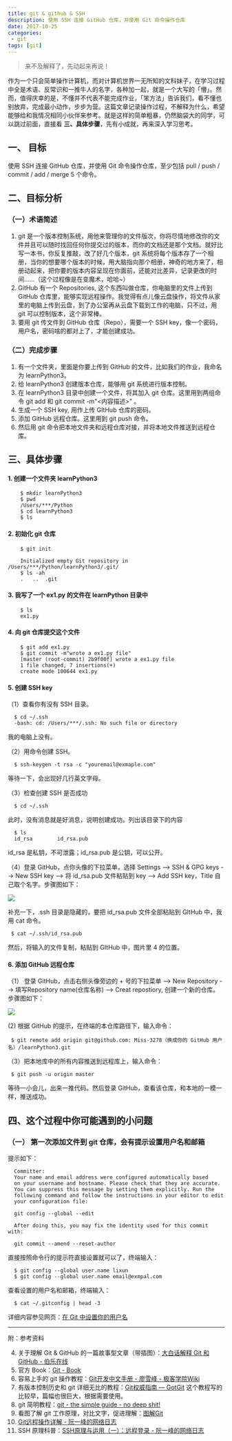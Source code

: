 ```yaml
---
title: git & github & SSH
description: 使用 SSH 连接 GitHub 仓库，并使用 Git 命令操作仓库
date: 2017-10-25
categories:
 - git
tags: [git]
---
```


> 来不及解释了，先动起来再说！

作为一个只会简单操作计算机，而对计算机世界一无所知的文科妹子，在学习过程中全是术语、反常识和一推牛人的名字，各种加一起，就是一个大写的「懵」。然而，值得庆幸的是，不懂并不代表不能完成作业，「笨方法」告诉我们，看不懂也别放弃，完成最小动作，步步为营。这篇文章记录操作过程，不解释为什么，希望能够给和我情况相同小伙伴来参考。就是这样的简单粗暴，仍然脑袋大的同学，可以跳过前面，直接看 **三、具体步骤**，先有小成就，再来深入学习思考。

## 一、 目标

使用 SSH 连接 GitHub 仓库，并使用 Git 命令操作仓库，至少包括 pull / push / commit / add / merge 5 个命令。

## 二、目标分析

### （一）术语简述

1. git 是一个版本控制系统，用他来管理你的文件版次，你将尽情地修改你的文件并且可以随时找回任何你提交过的版本，而你的文档还是那个文档。就好比写一本书，你反复推敲，改了好几个版本，git 系统将每个版本存了一个相册，当你的想要哪个版本的时候，用大脑指向那个相册，神奇的地方来了，相册动起来，把你要的版本内容呈现在你面前，还能对比差异，记录更改的时间……（这个过程像是在变魔术，哈哈~）
2. GitHub 有一个 Repositories, 这个东西叫做仓库，你电脑里的文件上传到 GitHub 仓库里，能够实现远程操作。我觉得有点儿像云盘操作，将文件从家里的电脑上传到云盘，到了办公室再从云盘下载到工作的电脑，只不过，用 git 可以控制版本，这个非常棒。
3. 要用 git 传文件到 GitHub 仓库（Repo），需要一个 SSH key，像一个密码，用户名，密码啥的都对上了，才能创建成功。

### （二）完成步骤

1. 有一个文件夹，里面是你要上传到 GitHub 的文件，比如我们的作业，我命名为 learnPython3。
2. 给 learnPython3 创建版本仓库，能够用 git 系统进行版本控制。
3. 在 learnPython3 目录中创建一个文件，将其加入 git 仓库。这里用到两组命令 git add <file> 和 git commit -m"<内容描述>" 。
3. 生成一个 SSH key, 用作上传 GItHub 仓库的密码。
4. 添加 GitHub 远程仓库。这里用到 git push 命令。
5. 然后用 git 命令把本地文件夹和远程仓库对接，并将本地文件推送到远程仓库。

## 三、具体步骤

#### 1. 创建一个文件夹 learnPython3

    
        $ mkdir learnPython3
        $ pwd
        /Users/***/Python
        $ cd learnPython3
        $ ls
   
        
#### 2. 初始化 git 仓库

   
        $ git init
        
        Initialized empty Git repository in /Users/***/Python/learnPython3/.git/
        $ ls -ah
        .	..	.git
   

#### 3. 我写了一个 ex1.py 的文件在 learnPython 目录中

  
        $ ls
        ex1.py
    

#### 4. 向 git 仓库提交这个文件

    
        $ git add ex1.py
        $ git commit -m"wrote a ex1.py file"
        [master (root-commit) 2b9f00f] wrote a ex1.py file
        1 file changed, 7 insertions(+)
        create mode 100644 ex1.py
    
        
#### 5. 创建 SSH key

（1）查看你有没有 SSH 目录。

    
      $ cd ~/.ssh 
      -bash: cd: /Users/***/.ssh: No such file or directory
    

   我的电脑上没有。
 
 （2）用命令创建 SSH。
 
    
      $ ssh-keygen -t rsa -c "youremail@exmaple.com"
    

   等待一下，会出现好几行英文字母。
   
 （3）检查创建 SSH 是否成功
   
    
      $ cd ~/.ssh
    

   此时，没有消息就是好消息，说明创建成功。列出该目录下的内容
   
    
      $ ls
      id_rsa		id_rsa.pub 
    

   id_rsa 是私钥，不可泄露；id_rsa.pub 是公钥，可以公开。
   
  （4）登录 GitHub，点你头像的下拉菜单，选择 Settings --> SSH & GPG keys --> New SSH key --> 将 id_rsa.pub 文件粘贴到 key --> Add SSH key，Title 自己取个名字。步骤图如下：
  
  ![](http://wx1.sinaimg.cn/large/6a959c93ly1fi1zbvacsqj21941crkdl.jpg)
  
  
  补充一下，.ssh 目录是隐藏的，要把 id_rsa.pub 文件全部粘贴到 GItHub 中，我用 cat 命令。
  
    
     $ cat ~/.ssh/id_rsa.pub
    
     
  然后，将输入的文件复制，粘贴到 GItHub 中，图片里 4 的位置。
  
  
#### 6. 添加 GitHub 远程仓库
 
 
（1） 登录 GitHub，点击右侧头像旁边的 + 号的下拉菜单 --> New Repository --> 填写Repository name(仓库名称) --> Creat repostiory, 创建一个新的仓库。步骤图如下：
 
 ![](http://wx3.sinaimg.cn/large/6a959c93ly1fi20iui93ej219311i4ev.jpg)
 
 (2) 根据 GitHub 的提示，在终端的本仓库路径下，输入命令：
 
    
     $ git remote add origin git@github.com: Miss-3278（换成你的 GitHub 用户名）/learnPython3.git
   

 （3）把本地库中的所有内容推送到远程库上，输入命令：
 
   
     $ git push -u origin master


 等待一小会儿，出来一推代码。然后登录 GitHub，查看该仓库，和本地的一模一样，推送成功。
 
 
## 四、这个过程中你可能遇到的小问题

### （一） 第一次添加文件到 git 仓库，会有提示设置用户名和邮箱

提示如下：
 
      Committer: 
      Your name and email address were configured automatically based
      on your username and hostname. Please check that they are accurate.
      You can suppress this message by setting them explicitly. Run the
      following command and follow the instructions in your editor to edit
      your configuration file:

      git config --global --edit

      After doing this, you may fix the identity used for this commit with:

      git commit --amend --reset-author
   

直接按照命令行的提示符直接设置就可以了，终端输入：

    
      $ git config --global user.name lixun
      $ git config --global user.name email@exmpal.com
    

查看设置的用户名和邮箱，终端输入：
      
      $ cat ~/.gitconfig | head -3

详细内容参见网页：[在 Git 中设置你的用户名](https://translate.google.com/translate?depth=1&hl=zhCN&prev=search&rurl=translate.google.com.hk&sl=en&sp=nmt4&u=https://help.github.com/articles/setting-your-username-in-git/)



***      

 附：参考资料
 
 4. 关于理解 Git & GitHub 的一篇故事型文章（带插图）：[大白话解释 Git 和 GitHub - 伯乐在线](http://blog.jobbole.com/111187/)
 1. 官方 Book：[Git - Book](https://git-scm.com/book/zh/v2)
 2. 容易上手的 git 操作教程：[Git开发中文手册 - 廖雪峰 - 极客学院Wiki](http://wiki.jikexueyuan.com/project/git-tutorial/)
 3. 有版本控制历史和 git 详细无比的教程：[Git权威指南 — GotGit](http://www.worldhello.net/gotgit/index.html) 这个教程写的比较早，篇幅也很巨大，根据需要使用。
 4. git 简明教程：[git - the simple guide - no deep shit!](http://rogerdudler.github.io/git-guide/index.zh.html)
 5. 看图了解 git 工作原理，对比文字，促进理解：[图解Git](http://marklodato.github.io/visual-git-guide/index-zh-cn.html)
 6. [Git远程操作详解 - 阮一峰的网络日志](http://www.ruanyifeng.com/blog/2014/06/git_remote.html)
 5. SSH 原理科普：[SSH原理与运用（一）：远程登录 - 阮一峰的网络日志](http://www.ruanyifeng.com/blog/2011/12/ssh_remote_login.html)
 
 
 
 
 
  
  
  
   
      




